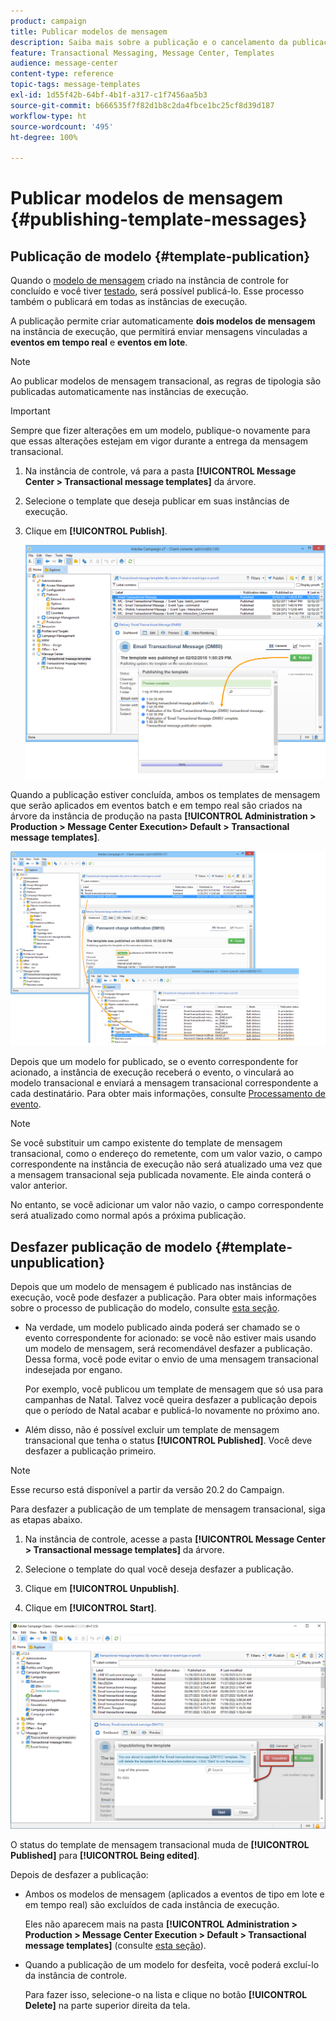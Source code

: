 ```yaml
---
product: campaign
title: Publicar modelos de mensagem
description: Saiba mais sobre a publicação e o cancelamento da publicação de templates de mensagem transacional no Adobe Campaign Classic
feature: Transactional Messaging, Message Center, Templates
audience: message-center
content-type: reference
topic-tags: message-templates
exl-id: 1d55f42b-64bf-4b1f-a317-c1f7456aa5b3
source-git-commit: b666535f7f82d1b8c2da4fbce1bc25cf8d39d187
workflow-type: ht
source-wordcount: '495'
ht-degree: 100%

---
```


# Publicar modelos de mensagem {#publishing-template-messages}



## Publicação de modelo {#template-publication}

Quando o [modelo de mensagem](../../message-center/using/creating-the-message-template.md) criado na instância de controle for concluído e você tiver [testado](../../message-center/using/testing-message-templates.md), será possível publicá-lo. Esse processo também o publicará em todas as instâncias de execução.

A publicação permite criar automaticamente **dois modelos de mensagem** na instância de execução, que permitirá enviar mensagens vinculadas a **eventos em tempo real** e **eventos em lote**.

>[!NOTE]
>
>Ao publicar modelos de mensagem transacional, as regras de tipologia são publicadas automaticamente nas instâncias de execução.

>[!IMPORTANT]
>
>Sempre que fizer alterações em um modelo, publique-o novamente para que essas alterações estejam em vigor durante a entrega da mensagem transacional.

1. Na instância de controle, vá para a pasta **[!UICONTROL Message Center > Transactional message templates]** da árvore.
1. Selecione o template que deseja publicar em suas instâncias de execução.
1. Clique em **[!UICONTROL Publish]**.

   ![](assets/messagecenter_publish_model_008.png)

Quando a publicação estiver concluída, ambos os templates de mensagem que serão aplicados em eventos batch e em tempo real são criados na árvore da instância de produção na pasta **[!UICONTROL Administration > Production > Message Center Execution> Default > Transactional message templates]**.

![](assets/messagecenter_deployed_model_001.png)

Depois que um modelo for publicado, se o evento correspondente for acionado, a instância de execução receberá o evento, o vinculará ao modelo transacional e enviará a mensagem transacional correspondente a cada destinatário. Para obter mais informações, consulte [Processamento de evento](../../message-center/using/about-event-processing.md).

>[!NOTE]
>
>Se você substituir um campo existente do template de mensagem transacional, como o endereço do remetente, com um valor vazio, o campo correspondente na instância de execução não será atualizado uma vez que a mensagem transacional seja publicada novamente. Ele ainda conterá o valor anterior.
>
>No entanto, se você adicionar um valor não vazio, o campo correspondente será atualizado como normal após a próxima publicação.

## Desfazer publicação de modelo {#template-unpublication}

Depois que um modelo de mensagem é publicado nas instâncias de execução, você pode desfazer a publicação. Para obter mais informações sobre o processo de publicação do modelo, consulte [esta seção](#template-publication).

* Na verdade, um modelo publicado ainda poderá ser chamado se o evento correspondente for acionado: se você não estiver mais usando um modelo de mensagem, será recomendável desfazer a publicação. Dessa forma, você pode evitar o envio de uma mensagem transacional indesejada por engano.

  Por exemplo, você publicou um template de mensagem que só usa para campanhas de Natal. Talvez você queira desfazer a publicação depois que o período de Natal acabar e publicá-lo novamente no próximo ano.

* Além disso, não é possível excluir um template de mensagem transacional que tenha o status **[!UICONTROL Published]**. Você deve desfazer a publicação primeiro.

>[!NOTE]
>
>Esse recurso está disponível a partir da versão 20.2 do Campaign.

Para desfazer a publicação de um template de mensagem transacional, siga as etapas abaixo.

1. Na instância de controle, acesse a pasta **[!UICONTROL Message Center > Transactional message templates]** da árvore.
1. Selecione o template do qual você deseja desfazer a publicação.
1. Clique em **[!UICONTROL Unpublish]**.

   <!--1. Fill in the **[!UICONTROL Log of the process]** field.-->

1. Clique em **[!UICONTROL Start]**.

![](assets/message-center-unpublish.png)

O status do template de mensagem transacional muda de **[!UICONTROL Published]** para **[!UICONTROL Being edited]**.

Depois de desfazer a publicação:

* Ambos os modelos de mensagem (aplicados a eventos de tipo em lote e em tempo real) são excluídos de cada instância de execução.

  Eles não aparecem mais na pasta **[!UICONTROL Administration > Production > Message Center Execution > Default > Transactional message templates]** (consulte [esta seção](#template-publication)).

* Quando a publicação de um modelo for desfeita, você poderá excluí-lo da instância de controle.

  Para fazer isso, selecione-o na lista e clique no botão **[!UICONTROL Delete]** na parte superior direita da tela.
